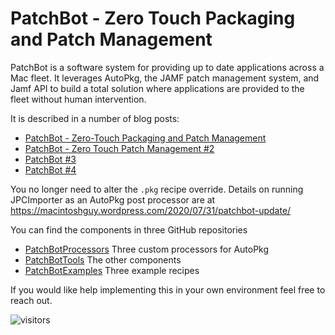 # PatchBot - Zero Touch Packaging and Patch Management

PatchBot is a software system for providing up to date applications across a Mac fleet. It leverages AutoPkg, the JAMF patch management system, and Jamf API to build a total solution where applications are provided to the fleet without human intervention.

It is described in a number of blog posts:

  - [PatchBot - Zero-Touch Packaging and Patch Management](https://macintoshguy.wordpress.com/patchbot/)
  - [PatchBot - Zero Touch Patch Management #2](https://macintoshguy.wordpress.com/patchbot-2/)
  - [PatchBot #3](https://macintoshguy.wordpress.com/patchbot-3/)
  - [PatchBot #4](https://macintoshguy.wordpress.com/patchbot-4)
  
You no longer need to alter the `.pkg` recipe override. Details on running JPCImporter as an AutoPkg post processor are at https://macintoshguy.wordpress.com/2020/07/31/patchbot-update/
  
 You can find the components in three GitHub repositories
 
  - [PatchBotProcessors](https://github.com/Honestpuck/PatchBotProcessors) Three custom processors for AutoPkg
  - [PatchBotTools](https://github.com/Honestpuck/PatchBotTools) The other components
  - [PatchBotExamples](https://github.com/Honestpuck/PatchBotExamples) Three example recipes
 
If you would like help implementing this in your own environment feel free to reach out.

![visitors](https://visitor-badge.glitch.me/badge?page_id=honestpuck.patchbot.page.id)
